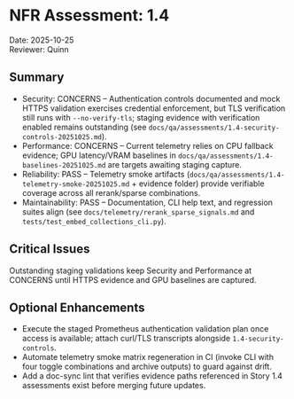 # NFR Assessment: 1.4

Date: 2025-10-25  
Reviewer: Quinn

## Summary

- Security: CONCERNS – Authentication controls documented and mock HTTPS validation exercises credential enforcement, but TLS verification still runs with `--no-verify-tls`; staging evidence with verification enabled remains outstanding (see `docs/qa/assessments/1.4-security-controls-20251025.md`).
- Performance: CONCERNS – Current telemetry relies on CPU fallback evidence; GPU latency/VRAM baselines in `docs/qa/assessments/1.4-baselines-20251025.md` are targets awaiting staging capture.
- Reliability: PASS – Telemetry smoke artifacts (`docs/qa/assessments/1.4-telemetry-smoke-20251025.md` + evidence folder) provide verifiable coverage across all rerank/sparse combinations.
- Maintainability: PASS – Documentation, CLI help text, and regression suites align (see `docs/telemetry/rerank_sparse_signals.md` and `tests/test_embed_collections_cli.py`).

## Critical Issues

Outstanding staging validations keep Security and Performance at CONCERNS until HTTPS evidence and GPU baselines are captured.

## Optional Enhancements

- Execute the staged Prometheus authentication validation plan once access is available; attach curl/TLS transcripts alongside `1.4-security-controls`.
- Automate telemetry smoke matrix regeneration in CI (invoke CLI with four toggle combinations and archive outputs) to guard against drift.
- Add a doc-sync lint that verifies evidence paths referenced in Story 1.4 assessments exist before merging future updates.
